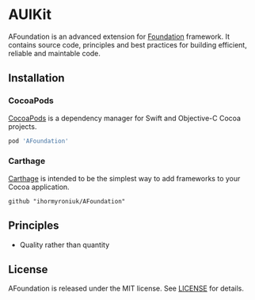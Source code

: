 # AUIKit

AFoundation is an advanced extension for [Foundation](https://developer.apple.com/documentation/foundation) framework. It contains source code, principles and best practices for building efficient, reliable and maintable code.

## Installation

### CocoaPods

[CocoaPods](https://cocoapods.org) is a dependency manager for Swift and Objective-C Cocoa projects.

```ruby
pod 'AFoundation'
```

### Carthage

[Carthage](https://github.com/Carthage/Carthage) is intended to be the simplest way to add frameworks to your Cocoa application.

```ogdl
github "ihormyroniuk/AFoundation"
```

## Principles

-  Quality rather than quantity

## License

AFoundation is released under the MIT license. See [LICENSE](https://github.com/ihormyroniuk/AFoundation/blob/master/LICENSE.txt) for details.
